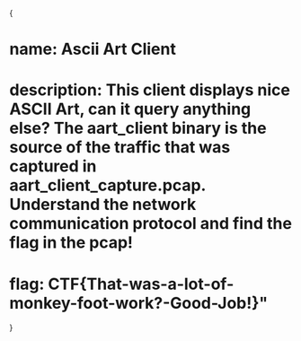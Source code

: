 {

# name: Ascii Art Client
# description: This client displays nice ASCII Art, can it query anything else?  The aart_client binary is the source of the traffic that was captured in aart_client_capture.pcap. Understand the network communication protocol and find the flag in the pcap!





# flag: CTF{That-was-a-lot-of-monkey-foot-work?-Good-Job!}"

}
